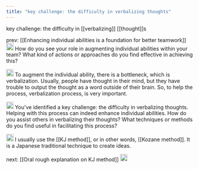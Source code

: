 ```yaml
---
title: "key challenge: the difficulty in verbalizing thoughts"
---
```


key challenge: the difficulty in [[verbalizing]] [[thought]]s

prev: [[Enhancing individual abilities is a foundation for better teamwork]]
<img src='https://scrapbox.io/api/pages/nishio-en/Oral Keichobot/icon' alt='Oral Keichobot.icon' height="19.5"/> How do you see your role in augmenting individual abilities within your team? What kind of actions or approaches do you find effective in achieving this?

<img src='https://scrapbox.io/api/pages/nishio-en/nishio/icon' alt='nishio.icon' height="19.5"/> To augment the individual ability, there is a bottleneck, which is verbalization. Usually, people have thought in their mind, but they have trouble to output the thought as a word outside of their brain. So, to help the process, verbalization process, is very important.

<img src='https://scrapbox.io/api/pages/nishio-en/Oral Keichobot/icon' alt='Oral Keichobot.icon' height="19.5"/> You've identified a key challenge: the difficulty in verbalizing thoughts. Helping with this process can indeed enhance individual abilities. How do you assist others in verbalizing their thoughts? What techniques or methods do you find useful in facilitating this process?

<img src='https://scrapbox.io/api/pages/nishio-en/nishio/icon' alt='nishio.icon' height="19.5"/> I usually use the [[KJ method]], or in other words, [[Kozane method]]. It is a Japanese traditional technique to create ideas.

next: [[Oral rough explanation on KJ method]]
<img src='https://scrapbox.io/api/pages/nishio-en/en/icon' alt='en.icon' height="19.5"/>
